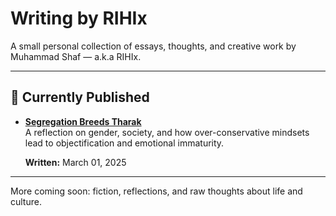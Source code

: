 #  Writing by RIHIx

A small personal collection of essays, thoughts, and creative work by Muhammad Shaf — a.k.a RIHIx.

---

## 📌 Currently Published

- [**Segregation Breeds Tharak**](./essays/segregation-breeds-tharak.md)  
  A reflection on gender, society, and how over-conservative mindsets lead to objectification and emotional immaturity.  

  **Written:** March 01, 2025

---

More coming soon: fiction, reflections, and raw thoughts about life and culture.
